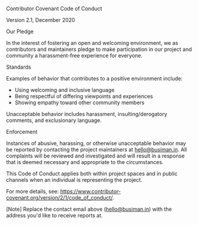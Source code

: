 Contributor Covenant Code of Conduct

Version 2.1, December 2020

Our Pledge

In the interest of fostering an open and welcoming environment, we as contributors and maintainers pledge to make participation in our project and community a harassment-free experience for everyone.

Standards

Examples of behavior that contributes to a positive environment include:

- Using welcoming and inclusive language
- Being respectful of differing viewpoints and experiences
- Showing empathy toward other community members

Unacceptable behavior includes harassment, insulting/derogatory comments, and exclusionary language.

Enforcement

Instances of abusive, harassing, or otherwise unacceptable behavior may be reported by contacting the project maintainers at hello@busiman.in. All complaints will be reviewed and investigated and will result in a response that is deemed necessary and appropriate to the circumstances.

This Code of Conduct applies both within project spaces and in public channels when an individual is representing the project.

For more details, see: https://www.contributor-covenant.org/version/2/1/code_of_conduct/.

[Note] Replace the contact email above (hello@busiman.in) with the address you'd like to receive reports at.
